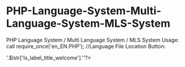 # PHP-Language-System-Multi-Language-System-MLS-System
PHP Language System / Multi Language System / MLS System
Usage:<br>
call require_once('en_EN.PHP'); //Language File Location
Button:<br>
<?='<button class="btn btn-primary">'.$lstr['ls_label_title_welcome'].'</button>'?>
